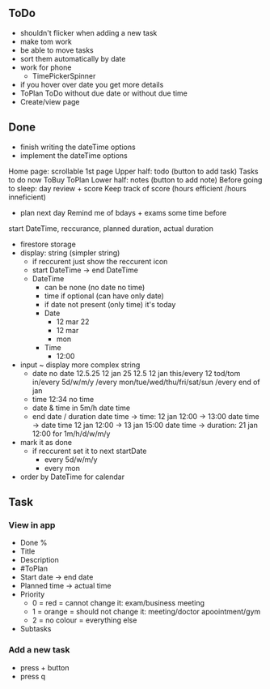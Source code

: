 ## ToDo
- shouldn't flicker when adding a new task
- make tom work
- be able to move tasks
- sort them automatically by date
- work for phone
  - TimePickerSpinner
- if you hover over date you get more details
- ToPlan ToDo without due date or without due time
- Create/view page

## Done
- finish writing the dateTime options
- implement the dateTime options

Home page: scrollable 
  1st page
    Upper half: todo (button to add task)
      Tasks to do now
      ToBuy
      ToPlan
    Lower half: notes (button to add note)
Before going to sleep: day review + score
Keep track of score (hours efficient /hours inneficient)
+ plan next day
Remind me of bdays + exams some time before
 

start DateTime, reccurance, planned duration, actual duration 
- firestore storage
- display: string (simpler string)
  - if reccurent just show the reccurent icon
  - start DateTime -> end DateTime
  - DateTime
    - can be none (no date no time)
    - time if optional (can have only date)
    - if date not present (only time) it's today
    - Date
      - 12 mar 22
      - 12 mar
      - mon
    - Time
      - 12:00
- input ~ display more complex string
  - date
      no date
      12.5.25
      12 jan 25
      12.5
      12 jan
      this/every 12
      tod/tom
      in/every 5d/w/m/y
      /every mon/tue/wed/thu/fri/sat/sun
      /every end of jan
  - time
      12:34
      no time
  - date & time
      in 5m/h
      date time
  - end date / duration
      date time -> time: 12 jan 12:00 -> 13:00
      date time -> date time 12 jan 12:00 -> 13 jan 15:00
      date time -> duration: 21 jan 12:00 for 1m/h/d/w/m/y
- mark it as done
  - if reccurent set it to next startDate
    - every 5d/w/m/y
    - every mon
- order by DateTime for calendar

## Task
### View in app
- Done %
- Title
- Description
- #ToPlan
- Start date -> end date
- Planned time -> actual time
- Priority
  - 0 = red = cannot change it: exam/business meeting
  - 1 = orange = should not change it: meeting/doctor apoointment/gym
  - 2 = no colour = everything else
- Subtasks

### Add a new task
- press + button
- press q

